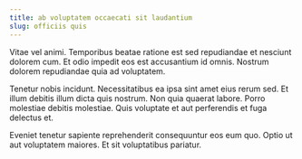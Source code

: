 ```yaml
---
title: ab voluptatem occaecati sit laudantium
slug: officiis quis
---
```


Vitae vel animi. Temporibus beatae ratione est sed repudiandae et nesciunt dolorem cum. Et odio impedit eos est accusantium id omnis. Nostrum dolorem repudiandae quia ad voluptatem.

Tenetur nobis incidunt. Necessitatibus ea ipsa sint amet eius rerum sed. Et illum debitis illum dicta quis nostrum. Non quia quaerat labore. Porro molestiae debitis molestiae. Quis voluptate et aut perferendis et fuga delectus et.

Eveniet tenetur sapiente reprehenderit consequuntur eos eum quo. Optio ut aut voluptatem maiores. Et sit voluptatibus pariatur.
